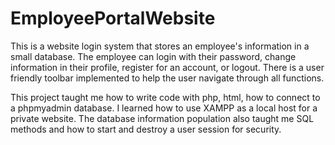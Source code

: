 # EmployeePortalWebsite
 This is a website login system that stores an employee's information in a small database. The employee can login with their password, change information in their profile, register for an account, or logout. There is a user friendly toolbar implemented to help the user navigate through all functions. 

 This project taught me how to write code with php, html, how to connect to a phpmyadmin database. I learned how to use XAMPP as a local host for a private website. The database information population also taught me SQL methods and how to start and destroy a user session for security.  

